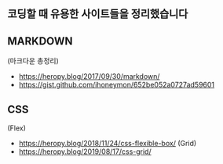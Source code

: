 
코딩할 때 유용한 사이트들을 정리했습니다
-------------------------------------

## MARKDOWN

(마크다운 총정리)
+ https://heropy.blog/2017/09/30/markdown/
+ https://gist.github.com/ihoneymon/652be052a0727ad59601

## CSS

(Flex)
+ https://heropy.blog/2018/11/24/css-flexible-box/
(Grid)
+ https://heropy.blog/2019/08/17/css-grid/
